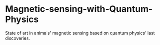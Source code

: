 # Magnetic-sensing-with-Quantum-Physics
State of art in animals' magnetic sensing based on  quantum physics' last discoveries. 
